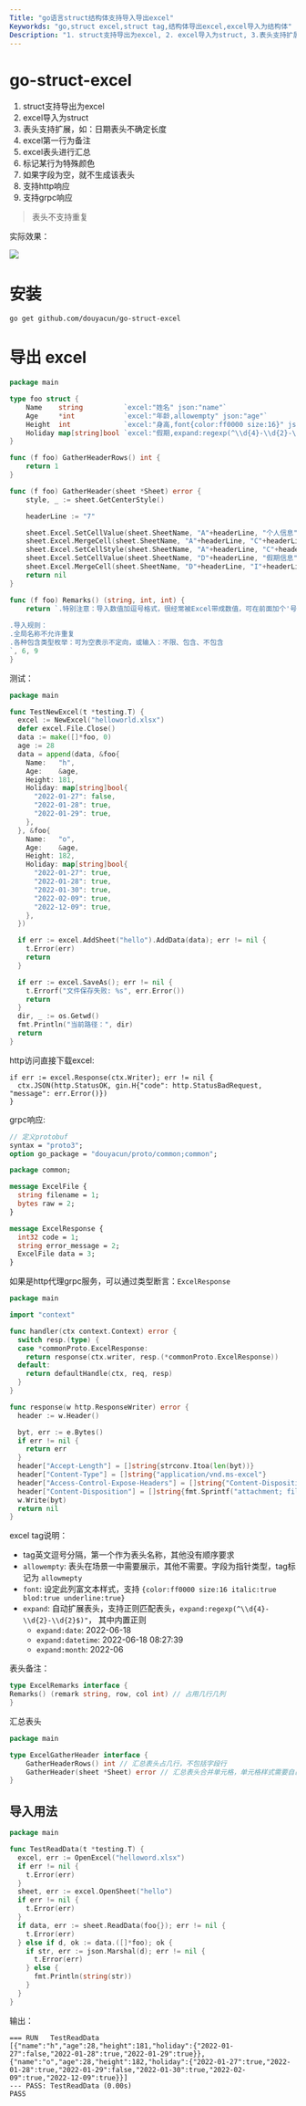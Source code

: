 ```yaml
---
Title: "go语言struct结构体支持导入导出excel"
Keyworkds: "go,struct excel,struct tag,结构体导出excel,excel导入为结构体"
Description: "1. struct支持导出为excel, 2. excel导入为struct, 3.表头支持扩展，如：日期表头不确定长度, 4. excel第一行为备注, 5. excel表头进行汇总, 6. 标记某行为特殊颜色, 7. 如果字段为空，就不生成该表头"
---
```

# go-struct-excel

1. struct支持导出为excel
2. excel导入为struct
3. 表头支持扩展，如：日期表头不确定长度
4. excel第一行为备注
5. excel表头进行汇总
6. 标记某行为特殊颜色
7. 如果字段为空，就不生成该表头
8. 支持http响应
9. 支持grpc响应

> 表头不支持重复

实际效果：

![](assert/go-struct-excel.png)



# 安装

```shell
go get github.com/douyacun/go-struct-excel
```

# 导出 excel

```go
package main

type foo struct {
	Name    string          `excel:"姓名" json:"name"`
	Age     *int            `excel:"年龄,allowempty" json:"age"`
	Height  int             `excel:"身高,font{color:ff0000 size:16}" json:"height"`
	Holiday map[string]bool `excel:"假期,expand:regexp(^\\d{4}-\\d{2}-\\d{2}$)" json:"holiday"`
}

func (f foo) GatherHeaderRows() int {
	return 1
}

func (f foo) GatherHeader(sheet *Sheet) error {
	style, _ := sheet.GetCenterStyle()

	headerLine := "7"

	sheet.Excel.SetCellValue(sheet.SheetName, "A"+headerLine, "个人信息")
	sheet.Excel.MergeCell(sheet.SheetName, "A"+headerLine, "C"+headerLine)
	sheet.Excel.SetCellStyle(sheet.SheetName, "A"+headerLine, "C"+headerLine, style)
	sheet.Excel.SetCellValue(sheet.SheetName, "D"+headerLine, "假期信息")
	sheet.Excel.MergeCell(sheet.SheetName, "D"+headerLine, "I"+headerLine)
	return nil
}

func (f foo) Remarks() (string, int, int) {
	return `.特别注意：导入数值加逗号格式，很经常被Excel带成数值，可在前面加个'号，或设置单元格格式为文本			
			
.导入规则：
.全局名称不允许重复			
.各种包含类型枚举：可为空表示不定向，或输入：不限、包含、不包含			
`, 6, 9
}
```

测试：

```go
package main

func TestNewExcel(t *testing.T) {
  excel := NewExcel("helloworld.xlsx")
  defer excel.File.Close()
  data := make([]*foo, 0)
  age := 28
  data = append(data, &foo{
    Name:   "h",
    Age:    &age,
    Height: 181,
    Holiday: map[string]bool{
      "2022-01-27": false,
      "2022-01-28": true,
      "2022-01-29": true,
    },
  }, &foo{
    Name:   "o",
    Age:    &age,
    Height: 182,
    Holiday: map[string]bool{
      "2022-01-27": true,
      "2022-01-28": true,
      "2022-01-30": true,
      "2022-02-09": true,
      "2022-12-09": true,
    },
  })

  if err := excel.AddSheet("hello").AddData(data); err != nil {
    t.Error(err)
    return
  }

  if err := excel.SaveAs(); err != nil {
    t.Errorf("文件保存失败: %s", err.Error())
    return
  }
  dir, _ := os.Getwd()
  fmt.Println("当前路径：", dir)
  return
}

```

http访问直接下载excel:

```shell
if err := excel.Response(ctx.Writer); err != nil {
  ctx.JSON(http.StatusOK, gin.H{"code": http.StatusBadRequest, "message": err.Error()})
}
```

grpc响应:

```protobuf
// 定义protobuf
syntax = "proto3";
option go_package = "douyacun/proto/common;common";

package common;

message ExcelFile {
  string filename = 1;
  bytes raw = 2;
}

message ExcelResponse {
  int32 code = 1;
  string error_message = 2;
  ExcelFile data = 3;
}
```

如果是http代理grpc服务，可以通过类型断言：`ExcelResponse`

```go
package main

import "context"

func handler(ctx context.Context) error {
  switch resp.(type) {
  case *commonProto.ExcelResponse:
    return response(ctx.writer, resp.(*commonProto.ExcelResponse))
  default:
    return defaultHandle(ctx, req, resp)
  }
}

func response(w http.ResponseWriter) error {
  header := w.Header()

  byt, err := e.Bytes()
  if err != nil {
    return err
  }
  header["Accept-Length"] = []string{strconv.Itoa(len(byt))}
  header["Content-Type"] = []string{"application/vnd.ms-excel"}
  header["Access-Control-Expose-Headers"] = []string{"Content-Disposition"}
  header["Content-Disposition"] = []string{fmt.Sprintf("attachment; filename=\"%s\"", e.Filename)}
  w.Write(byt)
  return nil
}
```

excel tag说明：

- tag英文逗号分隔，第一个作为表头名称，其他没有顺序要求
- `allowempty`: 表头在场景一中需要展示，其他不需要。字段为指针类型，tag标记为 `allowmepty`
- `font`: 设定此列富文本样式，支持 `{color:ff0000 size:16 italic:true blod:true underline:true}`
- `expand`: 自动扩展表头，支持正则匹配表头，`expand:regexp(^\\d{4}-\\d{2}-\\d{2}$)"`， 其中内置正则
    + `expand:date`: 2022-06-18
    + `expand:datetime`: 2022-06-18 08:27:39
    + `expand:month`: 2022-06

表头备注：

```go
type ExcelRemarks interface {
Remarks() (remark string, row, col int) // 占用几行几列
}
```

汇总表头

```go
package main

type ExcelGatherHeader interface {
    GatherHeaderRows() int // 汇总表头占几行，不包括字段行
    GatherHeader(sheet *Sheet) error // 汇总表头合并单元格，单元格样式需要自己实现
}
```

## 导入用法

```go
package main

func TestReadData(t *testing.T) {
  excel, err := OpenExcel("helloword.xlsx")
  if err != nil {
    t.Error(err)
  }
  sheet, err := excel.OpenSheet("hello")
  if err != nil {
    t.Error(err)
  }
  if data, err := sheet.ReadData(foo{}); err != nil {
    t.Error(err)
  } else if d, ok := data.([]*foo); ok {
    if str, err := json.Marshal(d); err != nil {
      t.Error(err)
    } else {
      fmt.Println(string(str))
    }
  }
}
```

输出：

```shell
=== RUN   TestReadData
[{"name":"h","age":28,"height":181,"holiday":{"2022-01-27":false,"2022-01-28":true,"2022-01-29":true}},{"name":"o","age":28,"height":182,"holiday":{"2022-01-27":true,"2022-01-28":true,"2022-01-29":false,"2022-01-30":true,"2022-02-09":true,"2022-12-09":true}}]
--- PASS: TestReadData (0.00s)
PASS
```